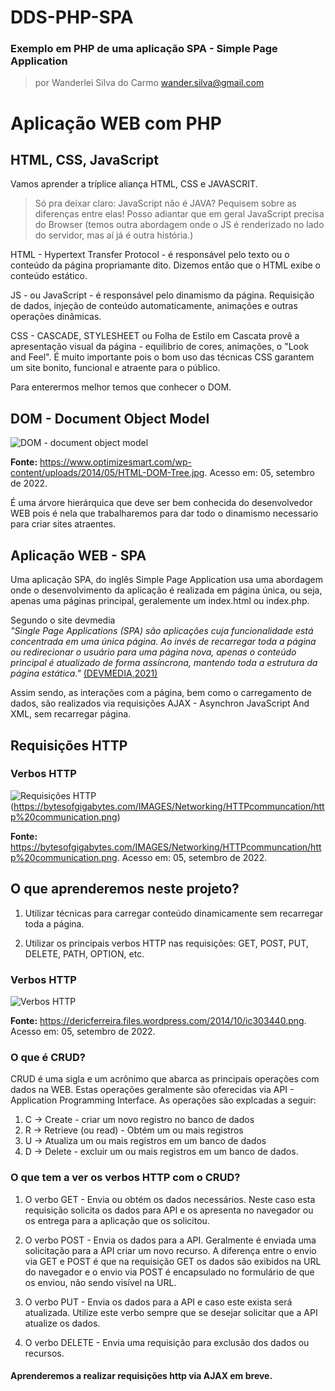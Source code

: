 # DDS-PHP-SPA
### Exemplo em PHP de uma aplicação SPA - Simple Page Application

> por Wanderlei Silva do Carmo <wander.silva@gmail.com>

# Aplicação WEB com PHP 
## HTML, CSS, JavaScript 
Vamos aprender a tríplice aliança HTML, CSS e JAVASCRIT.
> Só pra deixar claro: JavaScript não é JAVA? Pequisem sobre as diferenças entre elas! Posso adiantar que em geral JavaScript precisa do Browser (temos outra abordagem onde o JS é renderizado no lado do servidor, mas aí já é outra história.)

HTML - Hypertext Transfer Protocol - é responsável pelo texto ou o conteúdo da página propriamante dito. Dizemos então que o HTML exibe o conteúdo estático.

JS - ou JavaScript - é responsável pelo dinamismo da página. Requisição de dados, injeção de conteúdo automaticamente, animações e outras operações dinâmicas.

CSS - CASCADE, STYLESHEET ou Folha de Estilo em Cascata provê a apresentação visual da página - equilibrio de cores, animações, o "Look and Feel". É muito importante pois o bom uso das técnicas CSS garantem um site bonito, funcional e atraente para o público.

Para enterermos melhor temos que conhecer o DOM.

## DOM - Document Object Model 

![DOM - document object model](https://www.optimizesmart.com/wp-content/uploads/2014/05/HTML-DOM-Tree.jpg 'Document Object Model')

**Fonte:** https://www.optimizesmart.com/wp-content/uploads/2014/05/HTML-DOM-Tree.jpg. Acesso em: 05, setembro de 2022.


É uma árvore hierárquica que deve ser bem conhecida do desenvolvedor WEB pois é nela que trabalharemos para dar todo o dinamismo necessario para criar sites atraentes.

## Aplicação WEB - SPA
Uma aplicação SPA, do inglês Simple Page Application usa uma abordagem onde o desenvolvimento da aplicação é realizada em página única, ou seja, apenas uma páginas principal, geralemente um index.html ou index.php.

Segundo o site devmedia  
_"Single Page Applications (SPA) são aplicações cuja funcionalidade está concentrada em uma única página. Ao invés de recarregar toda a página ou redirecionar o usuário para uma página nova, apenas o conteúdo principal é atualizado de forma assíncrona, mantendo toda a estrutura da página estática."_ [(DEVMEDIA,2021)](https://www.devmedia.com.br/ja-ouviu-falar-em-single-page-applications/39009#:~:text=Single%20Page%20Applications%20(SPA)%20s%C3%A3o,a%20estrutura%20da%20p%C3%A1gina%20est%C3%A1tica. 'O que são Single Page Application')

Assim sendo, as interações com a página, bem como o carregamento de dados, são realizados via requisições AJAX - Asynchron JavaScript And XML, sem recarregar página.

## Requisições HTTP
### Verbos HTTP
![Requisições HTTP](https://bytesofgigabytes.com/IMAGES/Networking/HTTPcommuncation/http%20communication.png)(https://bytesofgigabytes.com/IMAGES/Networking/HTTPcommuncation/http%20communication.png)

**Fonte:** https://bytesofgigabytes.com/IMAGES/Networking/HTTPcommuncation/http%20communication.png. Acesso em: 05, setembro de 2022.

## O que aprenderemos neste projeto?

1. Utilizar técnicas para carregar conteúdo dinamicamente sem recarregar toda a página.

2. Utilizar os principais verbos HTTP nas requisições: GET, POST, PUT, DELETE, PATH, OPTION, etc.

### Verbos HTTP
![Verbos HTTP](https://dericferreira.files.wordpress.com/2014/10/ic303440.png 'Verbos HTTP')

**Fonte:** https://dericferreira.files.wordpress.com/2014/10/ic303440.png. Acesso em: 05, setembro de 2022.

### O que é CRUD?

CRUD é uma sigla e um acrônimo que abarca as principais operações com dados na WEB. Estas operações geralmente são oferecidas via API - Application Programming Interface. As operações são explcadas a seguir:

1. C -> Create - criar um novo registro no banco de dados
2. R -> Retrieve (ou read) - Obtém um ou mais registros 
3. U -> Atualiza um ou mais registros em um banco de dados
4. D -> Delete - excluir um ou mais registros em um banco de dados.

### O que tem a ver os verbos HTTP com o CRUD?
1. O verbo GET - Envia ou  obtém os dados necessários. Neste caso esta requisição solicita os dados para API e os apresenta no navegador ou os entrega para a aplicação que os solicitou.

2. O verbo POST - Envia os dados para a API. Geralmente é enviada uma solicitação para a API criar um novo recurso. A diferença entre o envio via GET e POST é que na requisição GET os dados são exibidos na URL do navegador e o envio via POST é encapsulado no formulário de que os enviou, não sendo visível na URL.

3. O verbo PUT - Envia os dados para a API e caso este exista será atualizada. Utilize este verbo sempre que se desejar solicitar que a API atualize os dados.

4. O verbo DELETE - Envia uma requisição para exclusão dos dados ou recursos.

#### Aprenderemos a realizar requisições http via AJAX em breve.



